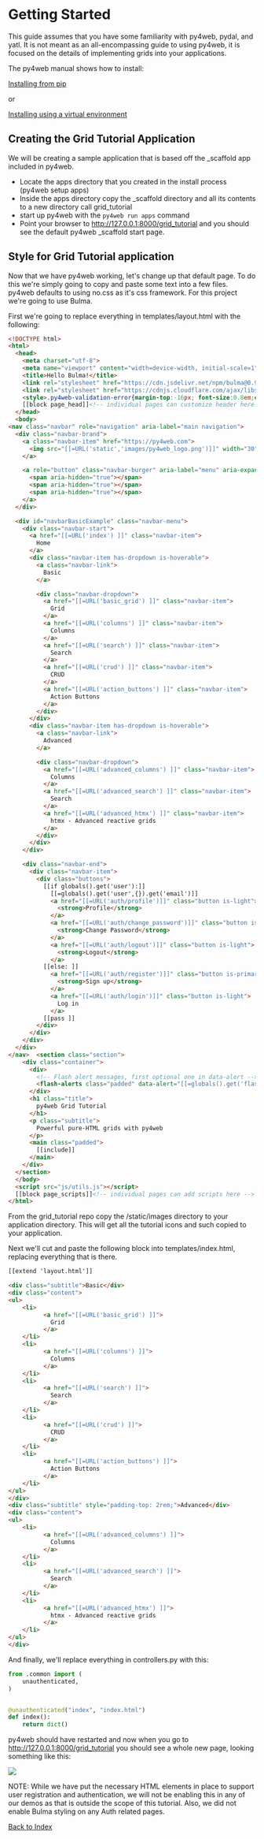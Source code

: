 # Getting Started

This guide assumes that you have some familiarity with py4web, pydal, and yatl.  It is
not meant as an all-encompassing guide to using py4web, it is focused on the details 
of implementing grids into your applications.

The py4web manual shows how to install: 

[Installing from pip](https://py4web.com/_documentation/static/en/chapter-03.html#installing-from-pip)

or 

[Installing using a virtual environment](https://py4web.com/_documentation/static/en/chapter-03.html#installing-using-a-virtual-environment)

## Creating the Grid Tutorial Application

We will be creating a sample application that is based off the _scaffold app included in py4web.

- Locate the apps directory that you created in the install process (py4web setup apps)
- Inside the apps directory copy the _scaffold directory and all its contents to a new directory call grid_tutorial
- start up py4web with the `py4web run apps` command
- Point your browser to http://127.0.0.1:8000/grid_tutorial and you should see the default py4web _scaffold start page.

## Style for Grid Tutorial application
Now that we have py4web working, let's change up that default page. To do this we're simply going to copy and 
paste some text into a few files. py4web defaults to using no.css as it's css framework. For
this project we're going to use Bulma.

First we're going to replace everything in templates/layout.html with the following:

```html
<!DOCTYPE html>
<html>
  <head>
    <meta charset="utf-8">
    <meta name="viewport" content="width=device-width, initial-scale=1">
    <title>Hello Bulma!</title>
    <link rel="stylesheet" href="https://cdn.jsdelivr.net/npm/bulma@0.9.3/css/bulma.min.css">
    <link rel="stylesheet" href="https://cdnjs.cloudflare.com/ajax/libs/font-awesome/5.14.0/css/all.min.css" integrity="sha512-1PKOgIY59xJ8Co8+NE6FZ+LOAZKjy+KY8iq0G4B3CyeY6wYHN3yt9PW0XpSriVlkMXe40PTKnXrLnZ9+fkDaog==" crossorigin="anonymous" />
    <style>.py4web-validation-error{margin-top:-16px; font-size:0.8em;color:red}</style>
    [[block page_head]]<!-- individual pages can customize header here -->[[end]]
  </head>
  <body>
<nav class="navbar" role="navigation" aria-label="main navigation">
  <div class="navbar-brand">
    <a class="navbar-item" href="https://py4web.com">
      <img src="[[=URL('static','images/py4web_logo.png')]]" width="30" height="30">
    </a>

    <a role="button" class="navbar-burger" aria-label="menu" aria-expanded="false" data-target="navbarBasicExample">
      <span aria-hidden="true"></span>
      <span aria-hidden="true"></span>
      <span aria-hidden="true"></span>
    </a>
  </div>

  <div id="navbarBasicExample" class="navbar-menu">
    <div class="navbar-start">
      <a href="[[=URL('index') ]]" class="navbar-item">
        Home
      </a>
      <div class="navbar-item has-dropdown is-hoverable">
        <a class="navbar-link">
          Basic
        </a>

        <div class="navbar-dropdown">
          <a href="[[=URL('basic_grid') ]]" class="navbar-item">
            Grid
          </a>
          <a href="[[=URL('columns') ]]" class="navbar-item">
            Columns
          </a>
          <a href="[[=URL('search') ]]" class="navbar-item">
            Search
          </a>
          <a href="[[=URL('crud') ]]" class="navbar-item">
            CRUD
          </a>
          <a href="[[=URL('action_buttons') ]]" class="navbar-item">
            Action Buttons
          </a>
        </div>
      </div>
      <div class="navbar-item has-dropdown is-hoverable">
        <a class="navbar-link">
          Advanced
        </a>

        <div class="navbar-dropdown">
          <a href="[[=URL('advanced_columns') ]]" class="navbar-item">
            Columns
          </a>
          <a href="[[=URL('advanced_search') ]]" class="navbar-item">
            Search
          </a>
          <a href="[[=URL('advanced_htmx') ]]" class="navbar-item">
            htmx - Advanced reactive grids
          </a>
        </div>
      </div>
    </div>

    <div class="navbar-end">
      <div class="navbar-item">
        <div class="buttons">
          [[if globals().get('user'):]]
            [[=globals().get('user',{}).get('email')]]
            <a href="[[=URL('auth/profile')]]" class="button is-light">
              <strong>Profile</strong>
            </a>
            <a href="[[=URL('auth/change_password')]]" class="button is-light">
              <strong>Change Password</strong>
            </a>
            <a href="[[=URL('auth/logout')]]" class="button is-light">
              <strong>Logout</strong>
            </a>
          [[else: ]]
            <a href="[[=URL('auth/register')]]" class="button is-primary">
              <strong>Sign up</strong>
            </a>
            <a href="[[=URL('auth/login')]]" class="button is-light">
              Log in
            </a>
          [[pass ]]
        </div>
      </div>
    </div>
  </div>
</nav>  <section class="section">
    <div class="container">
      <div>
        <!-- Flash alert messages, first optional one in data-alert -->
        <flash-alerts class="padded" data-alert="[[=globals().get('flash','')]]"></flash-alerts>
      </div>
      <h1 class="title">
        py4web Grid Tutorial
      </h1>
      <p class="subtitle">
        Powerful pure-HTML grids with py4web
      </p>
      <main class="padded">
        [[include]]
      </main>
    </div>
  </section>
  </body>
  <script src="js/utils.js"></script>
  [[block page_scripts]]<!-- individual pages can add scripts here -->[[end]]
</html>
```

From the grid_tutorial repo copy the /static/images directory to your application directory. This
will get all the tutorial icons and such copied to your application.

Next we'll cut and paste the following block into templates/index.html, replacing everything that is there.
```html
[[extend 'layout.html']]

<div class="subtitle">Basic</div>
<div class="content">
<ul>
    <li>
          <a href="[[=URL('basic_grid') ]]">
            Grid
          </a>
    </li>
    <li>
          <a href="[[=URL('columns') ]]">
            Columns
          </a>
    </li>
    <li>
          <a href="[[=URL('search') ]]">
            Search
          </a>
    </li>
    <li>
          <a href="[[=URL('crud') ]]">
            CRUD
          </a>
    </li>
    <li>
          <a href="[[=URL('action_buttons') ]]">
            Action Buttons
          </a>
    </li>
</ul>
</div>
<div class="subtitle" style="padding-top: 2rem;">Advanced</div>
<div class="content">
<ul>
    <li>
          <a href="[[=URL('advanced_columns') ]]">
            Columns
          </a>
    </li>
    <li>
          <a href="[[=URL('advanced_search') ]]">
            Search
          </a>
    </li>
    <li>
          <a href="[[=URL('advanced_htmx') ]]">
            htmx - Advanced reactive grids
          </a>
    </li>
</ul>
</div>
```

And finally, we'll replace everything in controllers.py with this:

```python
from .common import (
    unauthenticated,
)


@unauthenticated("index", "index.html")
def index():
    return dict()
```

py4web should have restarted and now when you go to http://127.0.0.1:8000/grid_tutorial you
should see a whole new page, looking something like this:

![](../static/images/grid_tutorial_start.png)

NOTE: While we have put the necessary HTML elements in place to support user registration and authentication, we will not be enabling this in any of our demos as that is outside the scope of this tutorial.  Also, we did not enable Bulma styling on any Auth related pages.

[Back to Index](../README.md)
